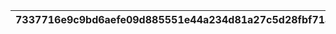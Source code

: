 |7337716e9c9bd6aefe09d885551e44a234d81a27c5d28fbf71a9508c9366e86e|49ffbc6b0ed8c88e381a7a4a0951bf13909bc9913722038328d37949d777ffcc|2e2b9a0768babe903b9af5999ba8125fea865377d80a119ef6de10112e7465c0|c6cc43a84e165970727a92ac1d6e64fd58593130a566563b575e8d7af417d88e|e9010a86f4e974fcb5ca5a95bbc6b54115784e58f9ef56cb1d9f7a9d841d5c49|
| --- | --- | --- | --- | --- |